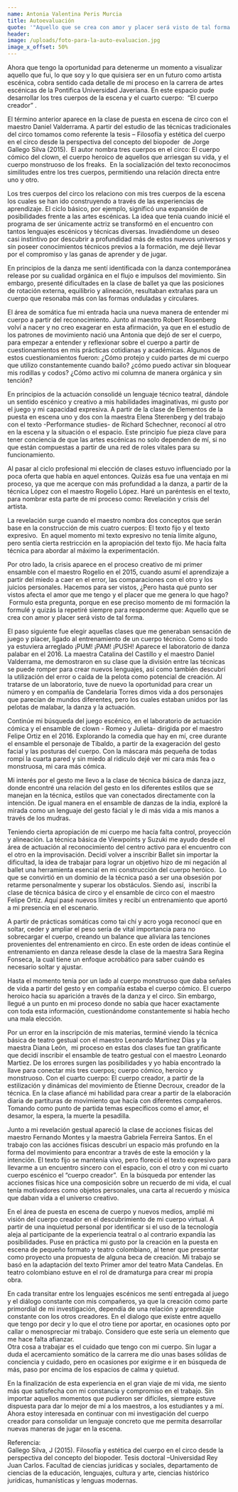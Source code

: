 ```yaml
---
name: Antonia Valentina Peris Murcia
title: Autoevaluación
quote: '"Aquello que se crea con amor y placer será visto de tal forma."'
header:
image: /uploads/foto-para-la-auto-evaluacion.jpg
image_x_offset: 50%
---
```


Ahora que tengo la oportunidad para detenerme un momento a visualizar aquello que fui, lo que soy y lo que quisiera ser en un futuro como artista esc&eacute;nica, cobra sentido cada detalle de mi proceso en la carrera de artes esc&eacute;nicas de la Pontifica Universidad Javeriana. En este espacio pude desarrollar los tres cuerpos de la escena y el cuarto cuerpo: &nbsp;“El cuerpo creador” .

El t&eacute;rmino anterior aparece en la clase de puesta en escena de circo con el maestro Daniel Valderrama. A partir del estudio de las t&eacute;cnicas tradicionales del circo tomamos como referente la tesis – Filosof&iacute;a y est&eacute;tica del cuerpo en el circo desde la perspectiva del concepto del biopoder &nbsp;de Jorge Gallego Silva (2015). &nbsp;El autor nombra tres cuerpos en el circo: El cuerpo c&oacute;mico del clown, el cuerpo heroico de aquellos que arriesgan su vida, y el cuerpo monstruoso de los freaks. &nbsp;En la socializaci&oacute;n del texto reconocimos similitudes entre los tres cuerpos, permitiendo una relaci&oacute;n directa entre uno y otro.

Los tres cuerpos del circo los relaciono con mis tres cuerpos de la escena los cuales se han ido construyendo a trav&eacute;s de las experiencias de aprendizaje. El ciclo b&aacute;sico, por ejemplo, signific&oacute; una expansi&oacute;n de posibilidades frente a las artes esc&eacute;nicas. La idea que ten&iacute;a cuando inici&eacute; el programa de ser &uacute;nicamente actriz se transform&oacute; en el encuentro con tantos lenguajes esc&eacute;nicos y t&eacute;cnicas diversas. Invadi&eacute;ndome un deseo casi instintivo por descubrir a profundidad m&aacute;s de estos nuevos universos y sin poseer conocimientos t&eacute;cnicos previos a la formaci&oacute;n, me dej&eacute; llevar por el compromiso y las ganas de aprender y de jugar.&nbsp;

En principios de la danza me sent&iacute; identificada con la danza contempor&aacute;nea release por su cualidad org&aacute;nica en el flujo e impulsos del movimiento. Sin embargo, present&eacute; dificultades en la clase de ballet ya que las posiciones de rotaci&oacute;n externa, equilibrio y alineaci&oacute;n, resultaban extra&ntilde;as para un cuerpo que resonaba m&aacute;s con las formas onduladas y circulares. &nbsp;&nbsp;

El &aacute;rea de som&aacute;tica fue mi entrada hacia una nueva manera de entender mi cuerpo a partir del reconocimiento. Junto al maestro Robert Rosenberg volv&iacute; a nacer y no creo exagerar en esta afirmaci&oacute;n, ya que en el estudio de los patrones de movimiento naci&oacute; una Antonia que dej&oacute; de ser el cuerpo, para empezar a entender y reflexionar sobre el cuerpo a partir de cuestionamientos en mis pr&aacute;cticas cotidianas y acad&eacute;micas. Algunos de estos cuestionamientos fueron: &iquest;C&oacute;mo protejo y cuido partes de mi cuerpo que utilizo constantemente cuando bailo? &iquest;c&oacute;mo puedo activar sin bloquear mis rodillas y codos? &iquest;C&oacute;mo activo mi columna de manera org&aacute;nica y sin tenci&oacute;n? &nbsp;

En principios de la actuaci&oacute;n consolid&eacute; un lenguaje t&eacute;cnico teatral, d&aacute;ndole un sentido esc&eacute;nico y creativo a mis habilidades imaginativas, mi gusto por el juego y mi capacidad expresiva. A partir de la clase de Elementos de la puesta en escena uno y dos con la maestra Elena Sterenberg y del trabajo con el texto -Performance studies- de Richard Schechner, reconoc&iacute; al otro en la escena y la situaci&oacute;n o el espacio. Este principio fue pieza clave para tener conciencia de que las artes esc&eacute;nicas no solo dependen de m&iacute;, si no que est&aacute;n compuestas a partir de una red de roles vitales para su funcionamiento.&nbsp;

Al pasar al ciclo profesional mi elecci&oacute;n de clases estuvo influenciado por la poca oferta que hab&iacute;a en aquel entonces. Quiz&aacute;s esa fue una ventaja en mi proceso, ya que me acerque con m&aacute;s profundidad a la danza, a partir de la t&eacute;cnica L&oacute;pez con el maestro Rogelio L&oacute;pez. Har&eacute; un par&eacute;ntesis en el texto, para nombrar esta parte de mi proceso como: Revelaci&oacute;n y crisis del artista.&nbsp;

La revelaci&oacute;n surge cuando el maestro nombra dos conceptos que ser&aacute;n base en la construcci&oacute;n de mis cuatro cuerpos: El texto fijo y el texto expresivo. &nbsp;En aquel momento mi texto expresivo no ten&iacute;a l&iacute;mite alguno, pero sent&iacute;a cierta restricci&oacute;n en la apropiaci&oacute;n del texto fijo. Me hac&iacute;a falta t&eacute;cnica para abordar al m&aacute;ximo la experimentaci&oacute;n.

Por otro lado, la crisis aparece en el proceso creativo de mi primer ensamble con el maestro Rogelio en el 2015, cuando asum&iacute; el aprendizaje a partir del miedo a caer en el error, las comparaciones con el otro y los juicios personales. Hacemos para ser vistos, &iquest;Pero hasta qu&eacute; punto ser vistos afecta el amor que me tengo y el placer que me genera lo que hago? &nbsp;Formulo esta pregunta, porque en ese preciso momento de mi formaci&oacute;n la formul&eacute; y quiz&aacute;s la repetir&eacute; siempre para responderme que: Aquello que se crea con amor y placer ser&aacute; visto de tal forma.&nbsp;

El paso siguiente fue elegir aquellas clases que me generaban sensaci&oacute;n de juego y placer, ligado al entrenamiento de un cuerpo t&eacute;cnico. Como si todo ya estuviera arreglado &iexcl;PUM\! &iexcl;PAM\! &iexcl;PUSH\! Aparece el laboratorio de danza palabar en el 2016. La maestra Catalina del Castillo y el maestro Daniel Valderrama, me demostraron en su clase que la divisi&oacute;n entre las t&eacute;cnicas se puede romper para crear nuevos lenguajes, as&iacute; como tambi&eacute;n descubr&iacute; la utilizaci&oacute;n del error o ca&iacute;da de la pelota como potencial de creaci&oacute;n. Al tratarse de un laboratorio, tuve de nuevo la oportunidad para crear un n&uacute;mero y en compa&ntilde;&iacute;a de Candelaria Torres dimos vida a dos personajes que parec&iacute;an de mundos diferentes, pero los cuales estaban unidos por las pelotas de malabar, la danza y la actuaci&oacute;n.&nbsp;

Contin&uacute;e mi b&uacute;squeda del juego esc&eacute;nico, en el laboratorio de actuaci&oacute;n c&oacute;mica y el ensamble de clown - Romeo y Julieta- dirigida por el maestro Felipe Ortiz en el 2016. Explorando la comedia que hay en m&iacute;, cree durante el ensamble el personaje de Tibaldo, a partir de la exageraci&oacute;n del gesto facial y las posturas del cuerpo. Con la m&aacute;scara m&aacute;s peque&ntilde;a de todas romp&iacute; la cuarta pared y sin miedo al rid&iacute;culo dej&eacute; ver mi cara m&aacute;s fea o monstruosa, mi cara m&aacute;s c&oacute;mica.&nbsp;

Mi inter&eacute;s por el gesto me llevo a la clase de t&eacute;cnica b&aacute;sica de danza jazz, donde encontr&eacute; una relaci&oacute;n del gesto en los diferentes estilos que se manejan en la t&eacute;cnica, estilos que van conectados directamente con la intenci&oacute;n. De igual manera en el ensamble de danzas de la india, explor&eacute; la mirada como un lenguaje del gesto f&aacute;cial y le di m&aacute;s vida a mis manos a trav&eacute;s de los mudras. &nbsp;

Teniendo cierta apropiaci&oacute;n de mi cuerpo me hac&iacute;a falta control, proyecci&oacute;n y alineaci&oacute;n. La t&eacute;cnica b&aacute;sica de Viewpoints y Suzuki me ayudo desde el &aacute;rea de actuaci&oacute;n al reconocimiento del centro activo para el encuentro con el otro en la improvisaci&oacute;n. Decid&iacute; volver a inscribir Ballet sin importar la dificultad, la idea de trabajar para lograr un objetivo hizo de mi negaci&oacute;n al ballet una herramienta esencial en mi construcci&oacute;n del cuerpo her&oacute;ico. &nbsp;Lo que se convirti&oacute; en un dominio de la t&eacute;cnica pas&oacute; a ser una obsesi&oacute;n por retarme personalmente y superar los obst&aacute;culos. Siendo as&iacute;, &nbsp;inscrib&iacute; la clase de t&eacute;cnica b&aacute;sica de circo y el ensamble de circo con el maestro Felipe Ortiz. Aqu&iacute; pas&eacute; nuevos l&iacute;mites y recib&iacute; un entrenamiento que aport&oacute; a mi presencia en el escenario.

A partir de pr&aacute;cticas som&aacute;ticas como tai ch&iacute; y acro yoga reconoc&iacute; que en soltar, ceder y ampliar el peso ser&iacute;a de vital importancia para no sobrecargar el cuerpo, creando un balance que aliviara las tenciones provenientes del entrenamiento en circo. En este orden de ideas contin&uacute;e el entrenamiento en danza release desde la clase de la maestra Sara Regina Fonseca, la cual tiene un enfoque acrob&aacute;tico para saber cu&aacute;ndo es necesario soltar y ajustar.&nbsp;

Hasta el momento ten&iacute;a por un lado al cuerpo monstruoso que daba se&ntilde;ales de vida a partir del gesto y en compa&ntilde;&iacute;a estaba el cuerpo c&oacute;mico. El cuerpo heroico hacia su aparici&oacute;n a trav&eacute;s de la danza y el circo. Sin embargo, llegu&eacute; a un punto en mi proceso donde no sab&iacute;a que hacer exactamente con toda esta informaci&oacute;n, cuestion&aacute;ndome constantemente si hab&iacute;a hecho una mala elecci&oacute;n.&nbsp;

Por un error en la inscripci&oacute;n de mis materias, termin&eacute; viendo la t&eacute;cnica b&aacute;sica de teatro gestual con el maestro Leonardo Mart&iacute;nez D&iacute;as y la maestra Diana Le&oacute;n, &nbsp;mi proceso en estas dos clases fue tan gratificante que decid&iacute; inscribir el ensamble de teatro gestual con el maestro Leonardo Martiez. De los errores surgen las posibilidades y yo hab&iacute;a encontrado la llave para conectar mis tres cuerpos; cuerpo c&oacute;mico, heroico y monstruoso. Con el cuarto cuerpo: El cuerpo creador, a partir de la estilizaci&oacute;n y din&aacute;micas del movimiento de &Eacute;tienne Decroux, creador de la t&eacute;cnica. En la clase afianc&eacute; mi habilidad para crear a partir de la elaboraci&oacute;n diaria de partituras de movimiento que hac&iacute;a con diferentes compa&ntilde;eros. Tomando como punto de partida temas espec&iacute;ficos como el amor, el desamor, la espera, la muerte la pesadilla.&nbsp;

Junto a mi revelaci&oacute;n gestual apareci&oacute; la clase de acciones f&iacute;sicas del maestro Fernando Montes y la maestra Gabriela Ferreira Santos. En el trabajo con las acci&oacute;nes f&iacute;sicas descubr&iacute; un espacio m&aacute;s profundo en la forma del movimiento para encontrar a trav&eacute;s de este la emoci&oacute;n y la intenci&oacute;n. El texto fijo se manten&iacute;a vivo, pero floreci&oacute; el texto expresivo para llevarme a un encuentro sincero con el espacio, con el otro y con mi cuarto cuerpo esc&eacute;nico el “cuerpo creador”. &nbsp;En la b&uacute;squeda por entender las acciones f&iacute;sicas hice una composici&oacute;n sobre un recuerdo de mi vida, el cual ten&iacute;a motivadores como objetos personales, una carta al recuerdo y m&uacute;sica que daban vida a el universo creativo.&nbsp;

En el &aacute;rea de puesta en escena de cuerpo y nuevos medios, ampli&eacute; mi visi&oacute;n del cuerpo creador en el descubrimiento de mi cuerpo virtual. A partir de una inquietud personal por identificar si el uso de la tecnolog&iacute;a aleja al participante de la experiencia teatral o al contrario expand&iacute;a las posibilidades. Puse en pr&aacute;ctica mi gusto por la creaci&oacute;n en la puesta en escena de peque&ntilde;o formato y teatro colombiano, al tener que presentar como proyecto una propuesta de alguna beca de creaci&oacute;n. Mi trabajo se bas&oacute; en la adaptaci&oacute;n del texto Primer amor del teatro Mata Candelas. En teatro colombiano estuve en el rol de dramaturga para crear mi propia obra.&nbsp;

En cada transitar entre los lenguajes esc&eacute;nicos me sent&iacute; entregada al juego y el di&aacute;logo constante con mis compa&ntilde;eros, ya que la creaci&oacute;n como parte primordial de mi investigaci&oacute;n, depend&iacute;a de una relaci&oacute;n y aprendizaje constante con los otros creadores. En el dialogo que existe entre aquello que tengo por decir y lo que el otro tiene por aportar, en ocasiones opto por callar o menospreciar mi trabajo. Considero que este ser&iacute;a un elemento que me hace falta afianzar.<br>Otra cosa a trabajar es el cuidado que tengo con mi cuerpo. Sin lugar a duda el acercamiento som&aacute;tico de la carrera me dio unas bases s&oacute;lidas de conciencia y cuidado, pero en ocasiones por exigirme e ir en b&uacute;squeda de m&aacute;s, paso por encima de los espacios de calma y quietud.&nbsp;

En la finalizaci&oacute;n de esta experiencia en el gran viaje de mi vida, me siento m&aacute;s que satisfecha con mi constancia y compromiso en el trabajo. Sin importar aquellos momentos que pudieron ser dif&iacute;ciles, siempre estuve dispuesta para dar lo mejor de m&iacute; a los maestros, a los estudiantes y a m&iacute;. Ahora estoy interesada en continuar con mi investigaci&oacute;n del cuerpo creador para consolidar un lenguaje concreto que me permita desarrollar nuevas maneras de jugar en la escena.&nbsp;

Referencia:<br>Gallego Silva, J (2015). Filosof&iacute;a y est&eacute;tica del cuerpo en el circo desde la perspectiva del concepto del biopoder. Tesis doctoral –Universidad Rey Juan Carlos. Facultad de ciencias jur&iacute;dicas y sociales, departamento de ciencias de la educaci&oacute;n, lenguajes, cultura y arte, ciencias hist&oacute;rico jur&iacute;dicas, human&iacute;sticas y lenguas modernas.<br>&nbsp;